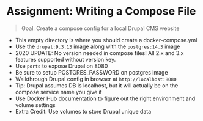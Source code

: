 # Assignment: Writing a Compose File

> Goal: Create a compose config for a local Drupal CMS website

- This empty directory is where you should create a docker-compose.yml
- Use the `drupal:9.3.13` image along with the `postgres:14.3` image
- 2020 UPDATE: No version needed in compose files! All 2.x and 3.x features supported without version key.
- Use `ports` to expose Drupal on 8080
- Be sure to setup POSTGRES_PASSWORD on postgres image
- Walkthrough Drupal config in browser at `http://localhost:8080`
- Tip: Drupal assumes DB is localhost, but it will actually be on the compose service name you give it
- Use Docker Hub documentation to figure out the right environment and volume settings
- Extra Credit: Use volumes to store Drupal unique data

